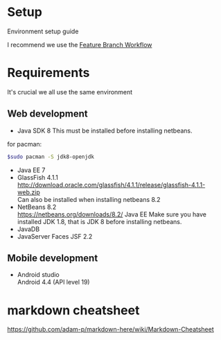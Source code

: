 # Setup
Environment setup guide

I recommend we use the [Feature Branch Workflow](https://www.atlassian.com/git/tutorials/comparing-workflows/feature-branch-workflow)

# Requirements
It's crucial we all use the same environment

## Web development
* Java SDK 8
This must be installed before installing netbeans.  

for pacman:  
```bash
$sudo pacman -S jdk8-openjdk
```
* Java EE 7
* GlassFish 4.1.1  
http://download.oracle.com/glassfish/4.1.1/release/glassfish-4.1.1-web.zip  
Can also be installed when installing netbeans 8.2  
* NetBeans 8.2  
https://netbeans.org/downloads/8.2/ Java EE
Make sure you have installed JDK 1.8, that is JDK 8 before installing netbeans.  
* JavaDB  
* JavaServer Faces JSF 2.2   

## Mobile development

* Android studio  
Android 4.4 (API level 19)

# markdown cheatsheet
https://github.com/adam-p/markdown-here/wiki/Markdown-Cheatsheet
